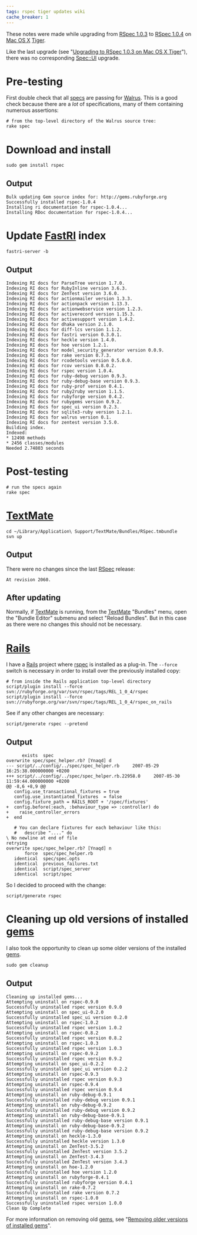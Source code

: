 ```yaml
---
tags: rspec tiger updates wiki
cache_breaker: 1
---
```


These notes were made while upgrading from [RSpec 1.0.3](/wiki/RSpec_1.0.3) to [RSpec 1.0.4](/wiki/RSpec_1.0.4) on [Mac OS X](/wiki/Mac_OS_X) [Tiger](/wiki/Tiger).

Like the last upgrade (see "[Upgrading to RSpec 1.0.3 on Mac OS X Tiger](/wiki/Upgrading_to_RSpec_1.0.3_on_Mac_OS_X_Tiger)"), there was no corresponding [Spec::UI](/wiki/Spec%3a%3aUI) upgrade.

# Pre-testing

First double check that all [specs](/wiki/specs) are passing for [Walrus](/wiki/Walrus). This is a good check because there are a _lot_ of specifications, many of them containing numerous assertions:

    # from the top-level directory of the Walrus source tree:
    rake spec

# Download and install

    sudo gem install rspec

## Output

    Bulk updating Gem source index for: http://gems.rubyforge.org
    Successfully installed rspec-1.0.4
    Installing ri documentation for rspec-1.0.4...
    Installing RDoc documentation for rspec-1.0.4...

# Update [FastRI](/wiki/FastRI) index

    fastri-server -b

## Output

    Indexing RI docs for ParseTree version 1.7.0.
    Indexing RI docs for RubyInline version 3.6.3.
    Indexing RI docs for ZenTest version 3.6.0.
    Indexing RI docs for actionmailer version 1.3.3.
    Indexing RI docs for actionpack version 1.13.3.
    Indexing RI docs for actionwebservice version 1.2.3.
    Indexing RI docs for activerecord version 1.15.3.
    Indexing RI docs for activesupport version 1.4.2.
    Indexing RI docs for dhaka version 2.1.0.
    Indexing RI docs for diff-lcs version 1.1.2.
    Indexing RI docs for fastri version 0.3.0.1.
    Indexing RI docs for heckle version 1.4.0.
    Indexing RI docs for hoe version 1.2.1.
    Indexing RI docs for model_security_generator version 0.0.9.
    Indexing RI docs for rake version 0.7.3.
    Indexing RI docs for rcodetools version 0.5.0.0.
    Indexing RI docs for rcov version 0.8.0.2.
    Indexing RI docs for rspec version 1.0.4.
    Indexing RI docs for ruby-debug version 0.9.3.
    Indexing RI docs for ruby-debug-base version 0.9.3.
    Indexing RI docs for ruby-prof version 0.4.1.
    Indexing RI docs for ruby2ruby version 1.1.5.
    Indexing RI docs for rubyforge version 0.4.2.
    Indexing RI docs for rubygems version 0.9.2.
    Indexing RI docs for spec_ui version 0.2.3.
    Indexing RI docs for sqlite3-ruby version 1.2.1.
    Indexing RI docs for walrus version 0.1.
    Indexing RI docs for zentest version 3.5.0.
    Building index.
    Indexed:
    * 12498 methods
    * 2456 classes/modules
    Needed 2.74803 seconds

# Post-testing

    # run the specs again
    rake spec

# [TextMate](/wiki/TextMate)

    cd ~/Library/Application\ Support/TextMate/Bundles/RSpec.tmbundle
    svn up

## Output

There were no changes since the last [RSpec](/wiki/RSpec) release:

    At revision 2060.

## After updating

Normally, if [TextMate](/wiki/TextMate) is running, from the [TextMate](/wiki/TextMate) "Bundles" menu, open the "Bundle Editor" submenu and select "Reload Bundles". But in this case as there were no changes this should not be necessary.

# [Rails](/wiki/Rails)

I have a [Rails](/wiki/Rails) project where [rspec](/wiki/rspec) is installed as a plug-in. The `--force` switch is necessary in order to install over the previously installed copy:

    # from inside the Rails application top-level directory
    script/plugin install --force svn://rubyforge.org/var/svn/rspec/tags/REL_1_0_4/rspec
    script/plugin install --force svn://rubyforge.org/var/svn/rspec/tags/REL_1_0_4/rspec_on_rails

See if any other changes are necessary:

    script/generate rspec --pretend

## Output

          exists  spec
    overwrite spec/spec_helper.rb? [Ynaqd] d
    --- script/../config/../spec/spec_helper.rb     2007-05-29 16:25:38.000000000 +0200
    +++ script/../config/../spec/spec_helper.rb.22958.0     2007-05-30 11:59:44.000000000 +0200
    @@ -8,6 +8,9 @@
       config.use_transactional_fixtures = true
       config.use_instantiated_fixtures  = false
       config.fixture_path = RAILS_ROOT + '/spec/fixtures'
    +  config.before(:each, :behaviour_type => :controller) do
    +    raise_controller_errors
    +  end

       # You can declare fixtures for each behaviour like this:
       #   describe "...." do
    \ No newline at end of file
    retrying
    overwrite spec/spec_helper.rb? [Ynaqd] n
           force  spec/spec_helper.rb
       identical  spec/spec.opts
       identical  previous_failures.txt
       identical  script/spec_server
       identical  script/spec

So I decided to proceed with the change:

    script/generate rspec

# Cleaning up old versions of installed [gems](/wiki/gems)

I also took the opportunity to clean up some older versions of the installed [gems](/wiki/gems).

    sudo gem cleanup

## Output

    Cleaning up installed gems...
    Attempting uninstall on rspec-0.9.0
    Successfully uninstalled rspec version 0.9.0
    Attempting uninstall on spec_ui-0.2.0
    Successfully uninstalled spec_ui version 0.2.0
    Attempting uninstall on rspec-1.0.2
    Successfully uninstalled rspec version 1.0.2
    Attempting uninstall on rspec-0.8.2
    Successfully uninstalled rspec version 0.8.2
    Attempting uninstall on rspec-1.0.3
    Successfully uninstalled rspec version 1.0.3
    Attempting uninstall on rspec-0.9.2
    Successfully uninstalled rspec version 0.9.2
    Attempting uninstall on spec_ui-0.2.2
    Successfully uninstalled spec_ui version 0.2.2
    Attempting uninstall on rspec-0.9.3
    Successfully uninstalled rspec version 0.9.3
    Attempting uninstall on rspec-0.9.4
    Successfully uninstalled rspec version 0.9.4
    Attempting uninstall on ruby-debug-0.9.1
    Successfully uninstalled ruby-debug version 0.9.1
    Attempting uninstall on ruby-debug-0.9.2
    Successfully uninstalled ruby-debug version 0.9.2
    Attempting uninstall on ruby-debug-base-0.9.1
    Successfully uninstalled ruby-debug-base version 0.9.1
    Attempting uninstall on ruby-debug-base-0.9.2
    Successfully uninstalled ruby-debug-base version 0.9.2
    Attempting uninstall on heckle-1.3.0
    Successfully uninstalled heckle version 1.3.0
    Attempting uninstall on ZenTest-3.5.2
    Successfully uninstalled ZenTest version 3.5.2
    Attempting uninstall on ZenTest-3.4.3
    Successfully uninstalled ZenTest version 3.4.3
    Attempting uninstall on hoe-1.2.0
    Successfully uninstalled hoe version 1.2.0
    Attempting uninstall on rubyforge-0.4.1
    Successfully uninstalled rubyforge version 0.4.1
    Attempting uninstall on rake-0.7.2
    Successfully uninstalled rake version 0.7.2
    Attempting uninstall on rspec-1.0.0
    Successfully uninstalled rspec version 1.0.0
    Clean Up Complete

For more information on removing old [gems](/wiki/gems), see "[Removing older versions of installed gems](/wiki/Removing_older_versions_of_installed_gems)".
